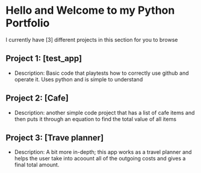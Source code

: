 # Hello and Welcome to my Python Portfolio 

I currently have [3] different projects in this section for you to browse 

## Project 1: [test_app]
- Description: Basic code that playtests how to correctly use github and operate it. Uses python and is simple to understand
## Project 2: [Cafe]
- Description: another simple code project that has a list of cafe items and then puts it through an equation to find the total value of all items
## Project 3: [Trave planner]
- Description: A bit more in-depth; this app works as a travel planner and helps the user take into acoount all of the outgoing costs and gives a final total amount. 
